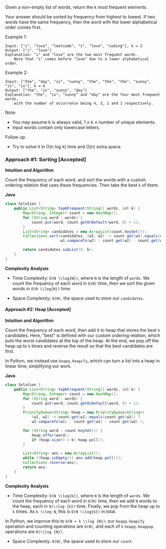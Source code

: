 Given a non-empty list of words, return the k most frequent elements.

Your answer should be sorted by frequency from highest to lowest.
If two words have the same frequency, then the word with the lower alphabetical order comes first.

Example 1:

```
Input: ["i", "love", "leetcode", "i", "love", "coding"], k = 2
Output: ["i", "love"]
Explanation: "i" and "love" are the two most frequent words.
    Note that "i" comes before "love" due to a lower alphabetical order.
```

Example 2:

```
Input: ["the", "day", "is", "sunny", "the", "the", "the", "sunny", "is", "is"], k = 4
Output: ["the", "is", "sunny", "day"]
Explanation: "the", "is", "sunny" and "day" are the four most frequent words,
    with the number of occurrence being 4, 3, 2 and 1 respectively.
```

Note:

- You may assume k is always valid, 1 ≤ k ≤ number of unique elements.
- Input words contain only lowercase letters.

Follow up:

- Try to solve it in O(n log k) time and O(n) extra space.

### Approach #1: Sorting [Accepted]

**Intuition and Algorithm**

Count the frequency of each word, and sort the words with a custom ordering relation that uses these frequencies. Then take the best `k` of them.

**Java**

```java
class Solution {
    public List<String> topKFrequent(String[] words, int k) {
        Map<String, Integer> count = new HashMap();
        for (String word : words) {
            count.put(word, count.getOrDefault(word, 0) + 1);
        }
        List<String> candidates = new ArrayList(count.keySet());
        Collections.sort(candidates, (w1, w2) -> count.get(w1).equals(count.get(w2)) ?
                         w1.compareTo(w2) : count.get(w2) - count.get(w1));

        return candidates.subList(0, k);
    }
}
```

**Complexity Analysis**

- Time Complexity: `O(N \\log{N})`, where `N` is the length of `words`. We count the frequency of each word in `O(N)` time, then we sort the given words in `O(N \\log{N})` time.

- Space Complexity: `O(N)`, the space used to store our `candidates`.

#### Approach #2: Heap [Accepted]

**Intuition and Algorithm**

Count the frequency of each word, then add it to heap that stores the best `k` candidates. Here, \"best\" is defined with our custom ordering relation, which puts the worst candidates at the top of the heap. At the end, we pop off the heap up to `k` times and reverse the result so that the best candidates are first.

In Python, we instead use `heapq.heapify`, which can turn a list into a heap in linear time, simplifying our work.

**Java**

```java
class Solution {
    public List<String> topKFrequent(String[] words, int k) {
        Map<String, Integer> count = new HashMap();
        for (String word : words) {
            count.put(word, count.getOrDefault(word, 0) + 1);
        }
        PriorityQueue<String> heap = new PriorityQueue<String>(
            (w1, w2) -> count.get(w1).equals(count.get(w2)) ?
            w2.compareTo(w1) : count.get(w1) - count.get(w2) );

        for (String word : count.keySet()) {
            heap.offer(word);
            if (heap.size() > k) heap.poll();
        }

        List<String> ans = new ArrayList();
        while (!heap.isEmpty()) ans.add(heap.poll());
        Collections.reverse(ans);
        return ans;
    }
}
```

**Complexity Analysis**

- Time Complexity: `O(N \\log{k})`, where `N` is the length of `words`. We count the frequency of each word in `O(N)` time, then we add `N` words to the heap, each in `O(\\log {k})` time. Finally, we pop from the heap up to `k` times. As `k \\leq N`, this is `O(N \\log{k})` in total.

In Python, we improve this to `O(N + k \\log {N})`: our `heapq.heapify` operation and counting operations are `O(N)`, and each of `k` `heapq.heappop` operations are `O(\\log {N})`.

- Space Complexity: `O(N)`, the space used to store our `count`.
